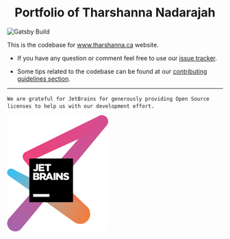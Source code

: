 <h1 align="center">
  Portfolio of Tharshanna Nadarajah
</h1>

![Gatsby Build](https://github.com/OpenArchitex/TharshannaPortfolio/workflows/Gatsby%20Build/badge.svg)

This is the codebase for www.tharshanna.ca website. 

- If you have any question or comment feel free to use our [issue tracker](https://github.com/OpenArchitex/TharshannaPortfolio/issues).

- Some tips related to the codebase can be found at our [contributing guidelines section](https://github.com/OpenArchitex/TharshannaPortfolio/blob/master/CONTRIBUTING.md). 

---

`We are grateful for JetBrains for generously providing Open Source licenses to help us with our development effort.`

[![JetBrains Logo](https://raw.githubusercontent.com/OpenArchitex/CommonAssets/master/images/jetbrains-logo.svg)](https://www.jetbrains.com/?from=CherishCakes)
